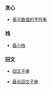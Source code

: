 ### 贪心
- [表示数值的字符串](leetcode表示数值的字符串.md)

### 栈
- [最小栈](最小栈.md)

### 回文

- [回文子串](回文子串.md)

- [最长回文子串](最长回文子串.md)
